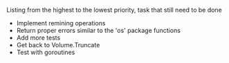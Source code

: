 Listing from the highest to the lowest priority, task that still need to be done
- Implement remining operations
- Return proper errors similar to the 'os' package functions
- Add more tests
- Get back to Volume.Truncate
- Test with goroutines
